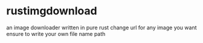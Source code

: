 # rustimgdownload
an image downloader written in pure rust
change url for any image you want
ensure to write your own file name path

